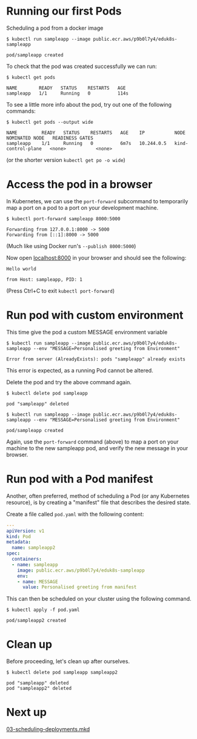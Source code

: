 # Running our first Pods

Scheduling a pod from a docker image

```console
$ kubectl run sampleapp --image public.ecr.aws/p9b0l7y4/eduk8s-sampleapp

pod/sampleapp created
```

To check that the pod was created successfully we can run:

```console
$ kubectl get pods

NAME        READY   STATUS    RESTARTS   AGE
sampleapp   1/1     Running   0          114s
```

To see a little more info about the pod, try out one of the following commands:

```console
$ kubectl get pods --output wide

NAME         READY   STATUS    RESTARTS   AGE    IP           NODE                 NOMINATED NODE   READINESS GATES
sampleapp    1/1     Running   0          6m7s   10.244.0.5   kind-control-plane   <none>           <none>
```
(or the shorter version `kubectl get po -o wide`)

# Access the pod in a browser

In Kubernetes, we can use the `port-forward` subcommand to temporarily map a 
port on a pod to a port on your development machine. 

```console
$ kubectl port-forward sampleapp 8000:5000

Forwarding from 127.0.0.1:8000 -> 5000
Forwarding from [::1]:8000 -> 5000
```
(Much like using Docker run's `--publish 8000:5000`)

Now open [localhost:8000](http://localhost:8000) in your browser and should see
the following:

```
Hello world

from Host: sampleapp, PID: 1
```

(Press Ctrl+C to exit `kubectl port-forward`)


# Run pod with custom environment

This time give the pod a custom MESSAGE environment variable

```console
$ kubectl run sampleapp --image public.ecr.aws/p9b0l7y4/eduk8s-sampleapp --env "MESSAGE=Personalised greeting from Environment"

Error from server (AlreadyExists): pods "sampleapp" already exists
```

This error is expected, as a running Pod cannot be altered.

Delete the pod and try the above command again.

```console
$ kubectl delete pod sampleapp

pod "sampleapp" deleted

$ kubectl run sampleapp --image public.ecr.aws/p9b0l7y4/eduk8s-sampleapp --env "MESSAGE=Personalised greeting from Environment"

pod/sampleapp created
```

Again, use the `port-forward` command (above) to map a port on your machine to
the new sampleapp pod, and verify the new message in your browser.


# Run pod with a Pod manifest

Another, often preferred, method of scheduling a Pod (or any Kubernetes resource),
is by creating a "manifest" file that describes the desired state.

Create a file called `pod.yaml` with the following content:

```YAML
---
apiVersion: v1
kind: Pod
metadata:
  name: sampleapp2
spec:
  containers:
  - name: sampleapp
    image: public.ecr.aws/p9b0l7y4/eduk8s-sampleapp
    env:
    - name: MESSAGE
      value: Personalised greeting from manifest
```

This can then be scheduled on your cluster using the following command.

```console
$ kubectl apply -f pod.yaml

pod/sampleapp2 created
```

# Clean up

Before proceeding, let's clean up after ourselves.

```console
$ kubectl delete pod sampleapp sampleapp2

pod "sampleapp" deleted
pod "sampleapp2" deleted
```

# Next up

[03-scheduling-deployments.mkd](./03-scheduling-deployments.mkd)

